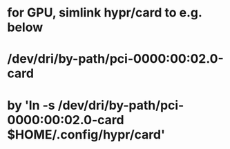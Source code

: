 # for GPU, simlink hypr/card to e.g. below
# /dev/dri/by-path/pci-0000:00:02.0-card
# by 'ln -s /dev/dri/by-path/pci-0000:00:02.0-card $HOME/.config/hypr/card'

# 
